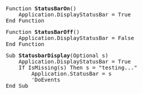 <pre>
Function <b>StatusBarOn</b>()
    Application.DisplayStatusBar = True
End Function
</pre>

<pre>
Function <b>StatusBarOff</b>()
    Application.DisplayStatusBar = False
End Function
</pre>

<pre>
Sub <b>StatusbarDisplay</b>(Optional s)
    Application.DisplayStatusBar = True
    If IsMissing(s) Then s = "testing..."
        Application.StatusBar = s
        'DoEvents
End Sub
</pre>
